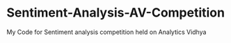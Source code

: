 # Sentiment-Analysis-AV-Competition
My Code for Sentiment analysis competition held on Analytics Vidhya 
